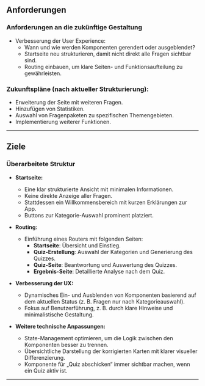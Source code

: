 ## Anforderungen

### Anforderungen an die zukünftige Gestaltung

- Verbesserung der User Experience:
  - Wann und wie werden Komponenten gerendert oder ausgeblendet?
  * Startseite neu strukturieren, damit nicht direkt alle Fragen sichtbar sind.
  - Routing einbauen, um klare Seiten- und Funktionsaufteilung zu gewährleisten.

### Zukunftspläne (nach aktueller Strukturierung):

- Erweiterung der Seite mit weiteren Fragen.
- Hinzufügen von Statistiken.
- Auswahl von Fragenpaketen zu spezifischen Themengebieten.
- Implementierung weiterer Funktionen.

---

## Ziele

### Überarbeitete Struktur

- **Startseite:**

  - Eine klar strukturierte Ansicht mit minimalen Informationen.
  - Keine direkte Anzeige aller Fragen.
  - Stattdessen ein Willkommensbereich mit kurzen Erklärungen zur App.
  - Buttons zur Kategorie-Auswahl prominent platziert.

- **Routing:**

  - Einführung eines Routers mit folgenden Seiten:
    - **Startseite**: Übersicht und Einstieg.
    - **Quiz-Erstellung**: Auswahl der Kategorien und Generierung des Quizzes.
    - **Quiz-Seite**: Beantwortung und Auswertung des Quizzes.
    - **Ergebnis-Seite**: Detaillierte Analyse nach dem Quiz.

- **Verbesserung der UX:**

  - Dynamisches Ein- und Ausblenden von Komponenten basierend auf dem aktuellen Status (z. B. Fragen nur nach Kategorieauswahl).
  - Fokus auf Benutzerführung, z. B. durch klare Hinweise und minimalistische Gestaltung.

- **Weitere technische Anpassungen:**
  - State-Management optimieren, um die Logik zwischen den Komponenten besser zu trennen.
  - Übersichtliche Darstellung der korrigierten Karten mit klarer visueller Differenzierung.
  - Komponente für „Quiz abschicken“ immer sichtbar machen, wenn ein Quiz aktiv ist.

---
